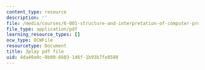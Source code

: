```yaml
---
content_type: resource
description: ''
file: /media/courses/6-001-structure-and-interpretation-of-computer-programs-spring-2005/4da40a0c0b8066031d6f1b93b7fe8588_-J_xL4IGhJA.pdf
file_type: application/pdf
learning_resource_types: []
ocw_type: OCWFile
resourcetype: Document
title: 3play pdf file
uid: 4da40a0c-0b80-6603-1d6f-1b93b7fe8588
---
```

